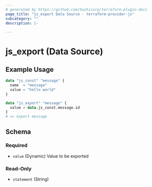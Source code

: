 ```yaml
---
# generated by https://github.com/hashicorp/terraform-plugin-docs
page_title: "js_export Data Source - terraform-provider-js"
subcategory: ""
description: |-
  
---
```


# js_export (Data Source)



## Example Usage

```terraform
data "js_const" "message" {
  name  = "message"
  value = "hello world"
}

data "js_export" "message" {
  value = data.js_const.message.id
}
# => export message
```

<!-- schema generated by tfplugindocs -->
## Schema

### Required

- `value` (Dynamic) Value to be exported

### Read-Only

- `statement` (String)

